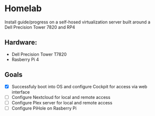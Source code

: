 # Homelab
Install guide/progress on a self-hosed virtualization server built around a Dell Precision Tower 7820 and RP4

## Hardware:
- Dell Precision Tower T7820
- Rasberry Pi 4

## Goals
- [x] Successfuly boot into OS and configure Cockpit for access via web interface
- [ ] Configure Nextcloud for local and remote access
- [ ] Configure Plex server for local and remote access
- [ ] Configure PiHole on Rasberry Pi
